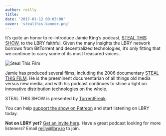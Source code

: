 ```yaml
---
author: reilly
title:
date: '2017-01-12 00:03:00'
cover: 'stealthis-banner.png'
---
```

It’s quite an honor to re-introduce Jamie King’s podcast, [STEAL THIS SHOW](https://stealthisshow.com/), to the LBRY faithful. Given the many insights the LBRY network borrows from BitTorrent and decentralized technologies, it’s only fitting that we continue to carry some of its most treasured voices.

![Steal This Film](/img/news/stealthis-inline.png)

Jamie has produced several films, including the 2006 documentary [STEAL THIS FILM](https://www.stealthisfilm.com/Part2/index.php). He is the preeminent documentarian of all things old media versus new media, and with his podcast continues to shine a light on innovative distribution technologies on the whole.

STEAL THIS SHOW is presented by [TorrentFreak](https://torrentfreak.com/).

You can help [support the show on Patreon](https://www.patreon.com/stealthisshow) and start listening on LBRY today.

**Not on LBRY yet?** [Get an invite here](https://lbry.io/get). Have a great podcast looking for more listeners? Email reilly@lbry.io to join.
